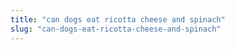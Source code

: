 ```yaml
---
title: "can dogs eat ricotta cheese and spinach"
slug: "can-dogs-eat-ricotta-cheese-and-spinach"
---
```


